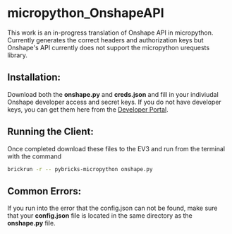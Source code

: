 # micropython_OnshapeAPI

This work is an in-progress translation of Onshape API in micropython. Currently generates the correct headers and authorization keys but Onshape's API currently does not support the micropython urequests library.  

## Installation: 
Download both the **onshape.py** and **creds.json** and fill in your indiviudal Onshape developer access and secret keys.
If you do not have developer keys, you can get them here from the [Developer Portal](https://dev-portal.onshape.com/).

## Running the Client:
Once completed download these files to the EV3 and run from the terminal with the command

```bash
brickrun -r -- pybricks-micropython onshape.py
```

## Common Errors:
If you run into the error that the config.json can not be found, make sure that your **config.json** file is located in the same directory as the **onshape.py** file.


